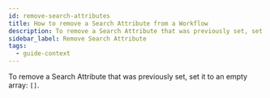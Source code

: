 ```yaml
---
id: remove-search-attributes
title: How to remove a Search Attribute from a Workflow
description: To remove a Search Attribute that was previously set, set it to an empty array.
sidebar_label: Remove Search Attribute
tags:
  - guide-context
---
```


To remove a Search Attribute that was previously set, set it to an empty array: `[]`.
